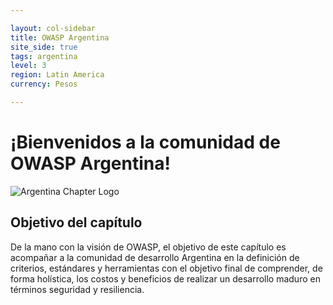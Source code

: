 ```yaml
---

layout: col-sidebar
title: OWASP Argentina
site_side: true
tags: argentina
level: 3
region: Latin America
currency: Pesos

---
```


# ¡Bienvenidos a la comunidad de OWASP Argentina! 

![Argentina Chapter Logo](https://www.owasp.org/images/8/80/Owasparlogo1.jpg)

## Objetivo del capítulo

De la mano con la visión de OWASP, el objetivo de este capítulo es acompañar a la comunidad de desarrollo Argentina en la definición de criterios, estándares y herramientas con el objetivo final de comprender, de forma holística, los costos y beneficios de realizar un desarrollo maduro en términos seguridad y resiliencia.


